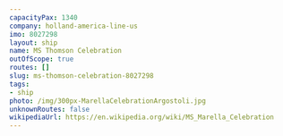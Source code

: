 ```yaml
---
capacityPax: 1340
company: holland-america-line-us
imo: 8027298
layout: ship
name: MS Thomson Celebration
outOfScope: true
routes: []
slug: ms-thomson-celebration-8027298
tags:
- ship
photo: /img/300px-MarellaCelebrationArgostoli.jpg
unknownRoutes: false
wikipediaUrl: https://en.wikipedia.org/wiki/MS_Marella_Celebration
---
```

